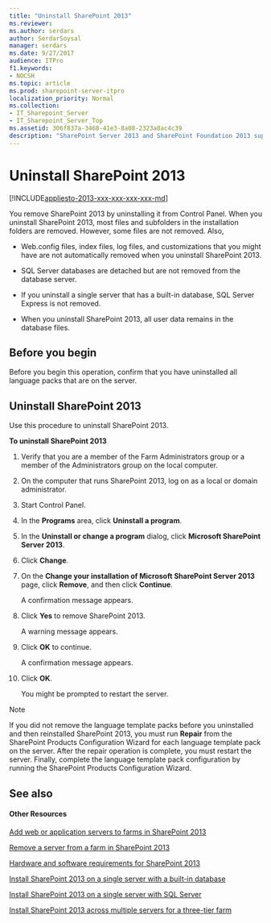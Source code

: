 ```yaml
---
title: "Uninstall SharePoint 2013"
ms.reviewer: 
ms.author: serdars
author: SerdarSoysal
manager: serdars
ms.date: 9/27/2017
audience: ITPro
f1.keywords:
- NOCSH
ms.topic: article
ms.prod: sharepoint-server-itpro
localization_priority: Normal
ms.collection:
- IT_Sharepoint_Server
- IT_Sharepoint_Server_Top
ms.assetid: 306f837a-3468-41e3-8a08-2323a8ac4c39
description: "SharePoint Server 2013 and SharePoint Foundation 2013 support a limited set of methods to uninstall."
---
```


# Uninstall SharePoint 2013

[!INCLUDE[appliesto-2013-xxx-xxx-xxx-xxx-md](../includes/appliesto-2013-xxx-xxx-xxx-xxx-md.md)] 
  
You remove SharePoint 2013 by uninstalling it from Control Panel. When you uninstall SharePoint 2013, most files and subfolders in the installation folders are removed. However, some files are not removed. Also, 
  
- Web.config files, index files, log files, and customizations that you might have are not automatically removed when you uninstall SharePoint 2013.
    
- SQL Server databases are detached but are not removed from the database server.
    
- If you uninstall a single server that has a built-in database, SQL Server Express is not removed.
    
- When you uninstall SharePoint 2013, all user data remains in the database files.
    
## Before you begin
<a name="begin"> </a>

Before you begin this operation, confirm that you have uninstalled all language packs that are on the server.
  
## Uninstall SharePoint 2013
<a name="begin"> </a>

Use this procedure to uninstall SharePoint 2013.
  
 **To uninstall SharePoint 2013**
  
1. Verify that you are a member of the Farm Administrators group or a member of the Administrators group on the local computer.
    
2. On the computer that runs SharePoint 2013, log on as a local or domain administrator.
    
3. Start Control Panel.
    
4. In the **Programs** area, click **Uninstall a program**.
    
5. In the **Uninstall or change a program** dialog, click **Microsoft SharePoint Server 2013**.
    
6. Click **Change**.
    
7. On the **Change your installation of Microsoft SharePoint Server 2013** page, click **Remove**, and then click **Continue**.
    
    A confirmation message appears.
    
8. Click **Yes** to remove SharePoint 2013. 
    
    A warning message appears.
    
9. Click **OK** to continue. 
    
    A confirmation message appears.
    
10. Click **OK**.
    
    You might be prompted to restart the server.
    
> [!NOTE]
> If you did not remove the language template packs before you uninstalled and then reinstalled SharePoint 2013, you must run **Repair** from the SharePoint Products Configuration Wizard for each language template pack on the server. After the repair operation is complete, you must restart the server. Finally, complete the language template pack configuration by running the SharePoint Products Configuration Wizard. 
  
## See also
<a name="begin"> </a>

#### Other Resources

[Add web or application servers to farms in SharePoint 2013](../install/add-web-or-application-server-to-the-farm.md)
  
[Remove a server from a farm in SharePoint 2013](remove-a-server-from-a-farm-in-sharepoint-2013.md)
  
[Hardware and software requirements for SharePoint 2013](../install/hardware-software-requirements-2013.md)
  
[Install SharePoint 2013 on a single server with a built-in database](../install/single-server-with-a-built-in-database.md)
  
[Install SharePoint 2013 on a single server with SQL Server](../install/single-server-with-sql-server.md)
  
[Install SharePoint 2013 across multiple servers for a three-tier farm](../install/multiple-servers-for-a-three-tier-farm.md)

